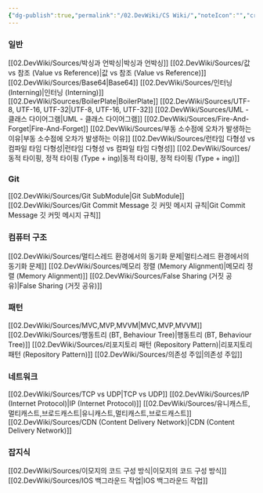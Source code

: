 ```yaml
---
{"dg-publish":true,"permalink":"/02.DevWiki/CS Wiki/","noteIcon":"","created":"2024-12-21T18:04:35.000+09:00","updated":"2025-08-16T15:26:29.236+09:00"}
---
```


### 일반
[[02.DevWiki/Sources/박싱과 언박싱\|박싱과 언박싱]]
[[02.DevWiki/Sources/값 vs 참조 (Value vs Reference)\|값 vs 참조 (Value vs Reference)]]
[[02.DevWiki/Sources/Base64\|Base64]]
[[02.DevWiki/Sources/인터닝 (Interning)\|인터닝 (Interning)]]
[[02.DevWiki/Sources/BoilerPlate\|BoilerPlate]]
[[02.DevWiki/Sources/UTF-8, UTF-16, UTF-32\|UTF-8, UTF-16, UTF-32]]
[[02.DevWiki/Sources/UML - 클래스 다이어그램\|UML - 클래스 다이어그램]]
[[02.DevWiki/Sources/Fire-And-Forget\|Fire-And-Forget]]
[[02.DevWiki/Sources/부동 소수점에 오차가 발생하는 이유\|부동 소수점에 오차가 발생하는 이유]]
[[02.DevWiki/Sources/런타임 다형성 vs 컴파일 타임 다형성\|런타임 다형성 vs 컴파일 타임 다형성]]
[[02.DevWiki/Sources/동적 타이핑, 정적 타이핑 (Type + ing)\|동적 타이핑, 정적 타이핑 (Type + ing)]]
### Git
[[02.DevWiki/Sources/Git SubModule\|Git SubModule]]
[[02.DevWiki/Sources/Git Commit Message 깃 커밋 메시지 규칙\|Git Commit Message 깃 커밋 메시지 규칙]]

### 컴퓨터 구조
[[02.DevWiki/Sources/멀티스레드 환경에서의 동기화 문제\|멀티스레드 환경에서의 동기화 문제]]
[[02.DevWiki/Sources/메모리 정렬 (Memory Alignment)\|메모리 정렬 (Memory Alignment)]]
[[02.DevWiki/Sources/False Sharing (거짓 공유)\|False Sharing (거짓 공유)]]

### 패턴
[[02.DevWiki/Sources/MVC,MVP,MVVM\|MVC,MVP,MVVM]]
[[02.DevWiki/Sources/행동트리 (BT, Behaviour Tree)\|행동트리 (BT, Behaviour Tree)]]
[[02.DevWiki/Sources/리포지토리 패턴 (Repository Pattern)\|리포지토리 패턴 (Repository Pattern)]]
[[02.DevWiki/Sources/의존성 주입\|의존성 주입]]

### 네트워크
[[02.DevWiki/Sources/TCP vs UDP\|TCP vs UDP]]
[[02.DevWiki/Sources/IP (Internet Protocol)\|IP (Internet Protocol)]]
[[02.DevWiki/Sources/유니캐스트,멀티캐스트,브로드캐스트\|유니캐스트,멀티캐스트,브로드캐스트]]
[[02.DevWiki/Sources/CDN (Content Delivery Network)\|CDN (Content Delivery Network)]]
### 잡지식
[[02.DevWiki/Sources/이모지의 코드 구성 방식\|이모지의 코드 구성 방식]]
[[02.DevWiki/Sources/IOS 백그라운드 작업\|IOS 백그라운드 작업]]